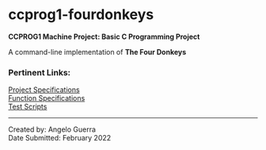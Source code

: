# ccprog1-fourdonkeys
**CCPROG1 Machine Project: Basic C Programming Project**

A command-line implementation of **The Four Donkeys**

### Pertinent Links:
[Project Specifications](https://dlsuedu-my.sharepoint.com/:b:/g/personal/jose_maria_guerra_dlsu_edu_ph/EdVP29mptylInp8hp-ddYcoBvIif-5b2HpptUDSoXUcrfA?e=8qfwPx)<br>
[Function Specifications](https://dlsuedu-my.sharepoint.com/:b:/g/personal/jose_maria_guerra_dlsu_edu_ph/EfHF-eCfQIFOsFhGL5tzLvkBAySM8zGJVuRqmoEEKcGlNw?e=eFc7Ou)<br>
[Test Scripts](https://dlsuedu-my.sharepoint.com/:b:/g/personal/jose_maria_guerra_dlsu_edu_ph/EcT1x5LZW79Hs4e-aJY4rTsB5hdWWL1ttXHKPt7A-vdxKQ?e=gWjaQ5)

---

Created by: Angelo Guerra<br>
Date Submitted: February 2022
